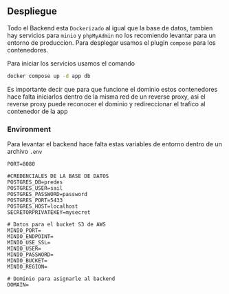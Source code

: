 ## Despliegue

Todo el Backend esta `Dockerizado` al igual que la base de datos, tambien hay servicios para `minio` y `phpMyAdmin` no los recomiendo levantar para un entorno de produccion. Para desplegar usamos el plugin `compose` para los contenedores.

Para iniciar los servicios usamos el comando
```bash
docker compose up -d app db
```

Es importante decir que para que funcione el dominio estos contenedores hace falta iniciarlos dentro de la misma red de un reverse proxy, asi el reverse proxy puede reconocer el dominio y redireccionar el trafico al contenedor de la app

### Environment

Para levantar el backend hace falta estas variables de entorno dentro de un archivo `.env`

```env
PORT=8080

#CREDENCIALES DE LA BASE DE DATOS
POSTGRES_DB=predes
POSTGRES_USER=sail
POSTGRES_PASSWORD=password
POSTGRES_PORT=5433
POSTGRES_HOST=localhost
SECRETORPRIVATEKEY=mysecret

# Datos para el bucket S3 de AWS
MINIO_PORT=
MINIO_ENDPOINT=
MINIO_USE_SSL=
MINIO_USER=
MINIO_PASSWORD=
MINIO_BUCKET=
MINIO_REGION=

# Dominio para asignarle al backend
DOMAIN= 
```

